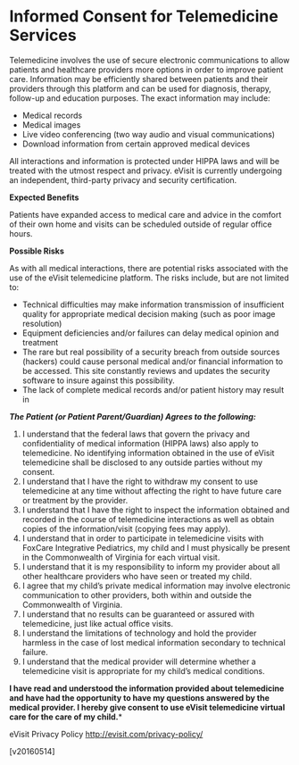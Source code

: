 Informed Consent for Telemedicine Services
=============

Telemedicine involves the use of secure electronic communications to allow patients and healthcare providers more options in order to improve patient care.  Information may be efficiently shared between patients and their providers through this platform and can be used for diagnosis, therapy, follow-up and education purposes.  The exact information may include:

 - Medical records
 - Medical images
 - Live video conferencing (two way audio and visual communications)
 - Download information from certain approved medical devices

All interactions and information is protected under HIPPA laws and will be treated with the utmost respect and privacy.  eVisit is currently undergoing an independent, third-party privacy and security  certification.

**Expected Benefits**

Patients have expanded access to medical care and advice in the comfort of their own home and visits can be scheduled outside of regular office hours.

**Possible Risks**

As with all medical interactions, there are potential risks associated with the use of the eVisit telemedicine platform. The risks include, but are not limited to:

- Technical difficulties may make information transmission of insufficient quality for appropriate medical decision making (such as poor image resolution)
- Equipment deficiencies and/or failures can delay medical opinion and treatment
- The rare but real possibility of a security breach from outside sources (hackers) could cause personal medical and/or financial information to be accessed.  This site constantly reviews and updates the security software to insure against this possibility.
- The lack of complete medical records and/or patient history may result in 

***The Patient (or Patient Parent/Guardian) Agrees to the following:***

1. I understand that the federal laws that govern the privacy and confidentiality of medical information (HIPPA laws) also apply to telemedicine.  No identifying information obtained in the use of eVisit telemedicine shall be disclosed to any outside parties without my consent.
2. I understand that I have the right to withdraw my consent to use telemedicine at any time without affecting the right to have future care or treatment by the provider.
3. I understand that I have the right to inspect the information obtained and recorded in the course of telemedicine interactions as well as obtain copies of the information/visit (copying fees may apply).
4. I understand that in order to participate in telemedicine visits with FoxCare Integrative Pediatrics, my child and I must physically be present in the Commonwealth of Virginia for each virtual visit.
5. I understand that it is my responsibility to inform my provider about all other healthcare providers who have seen or treated my child.
6. I agree that my child’s private medical information may involve electronic communication to other providers, both within and outside the Commonwealth of Virginia.
7. I understand that no results can be guaranteed or assured with telemedicine, just like actual office visits.
8. I understand the limitations of technology and hold the provider harmless in the case of lost medical information secondary to technical failure.
9. I understand that the medical provider will determine whether a telemedicine visit is appropriate for my child’s medical conditions.

**I have read and understood the information provided about telemedicine and have had the opportunity to have my questions answered by the medical provider.  I hereby give consent to use eVisit telemedicine virtual care for the care of my child.***

eVisit Privacy Policy
http://evisit.com/privacy-policy/

[v20160514]